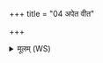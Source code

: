 +++
title = "04 अपेत वीत"

+++
<details><summary>मूलम् (WS)</summary>

अपेत वीत वि च सर्पतातोऽस्मा एतं पितरो लोकमक्रन् । ।  
अहोभिरद्भिरक्तुभिर्व्यक्तं यमो ददात्यवसानमस्मै ॥ ५ ॥
</details>